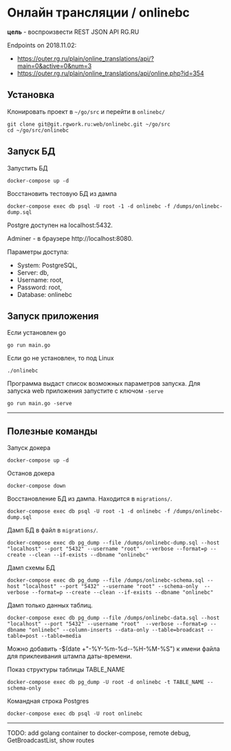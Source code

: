 # Онлайн трансляции / onlinebc

**цель** - воспроизвести REST JSON API RG.RU

Endpoints on 2018.11.02:
- https://outer.rg.ru/plain/online_translations/api/?main=0&active=0&num=3
- https://outer.rg.ru/plain/online_translations/api/online.php?id=354 



## Установка

Клонировать проект в  `~/go/src` и перейти в `onlinebc/`

    git clone git@git.rgwork.ru:web/onlinebc.git ~/go/src
    cd ~/go/src/onlinebc

## Запуск БД 
Запустить БД
    
    docker-compose up -d    

Восстановить тестовую БД из дампа

    docker-compose exec db psql -U root -1 -d onlinebc -f /dumps/onlinebc-dump.sql


Postgre доступен на localhost:5432.

Аdminer - в браузере http://localhost:8080. 

Параметры доступа:
- System: PostgreSQL,
- Server: db,
- Username: root,
- Password: root,
- Database: onlinebc





## Запуск приложения

Если установлен go

    go run main.go

Если go не установлен, то под Linux

    ./onlinebc

Программа выдаст список возможных параметров запуска. Для запуска web приложения запустите с ключом `-serve`
    
    go run main.go -serve


--------------------

## Полезные команды


Запуск докера

    docker-compose up -d



Останов докера

    docker-compose down

Восстановление БД из дампа. Находится в `migrations/`.

    docker-compose exec db psql -U root -1 -d onlinebc -f /dumps/onlinebc-dump.sql



Дамп БД в файл в `migrations/`.
  
    docker-compose exec db pg_dump --file /dumps/onlinebc-dump.sql --host "localhost" --port "5432" --username "root"  --verbose --format=p --create --clean --if-exists --dbname "onlinebc"

Дамп схемы БД

    docker-compose exec db pg_dump --file /dumps/onlinebc-schema.sql --host "localhost" --port "5432" --username "root" --schema-only  --verbose --format=p --create --clean --if-exists --dbname "onlinebc"


Дамп только данных таблиц.

    docker-compose exec db pg_dump --file /dumps/onlinebc-data.sql --host "localhost" --port "5432" --username "root"  --verbose --format=p --dbname "onlinebc" --column-inserts --data-only --table=broadcast --table=post --table=media

Можно добавить  -$(date +"-%Y-%m-%d--%H-%M-%S") к имени файла для приклеивания штампа даты-времени.


Показ структуры таблицы TABLE_NAME

    docker-compose exec db pg_dump -U root -d onlinebc -t TABLE_NAME --schema-only



Командная строка Postgres

	docker-compose exec db psql -U root onlinebc


-------------------------------

TODO: add golang container to docker-compose, remote debug, GetBroadcastList, show routes 